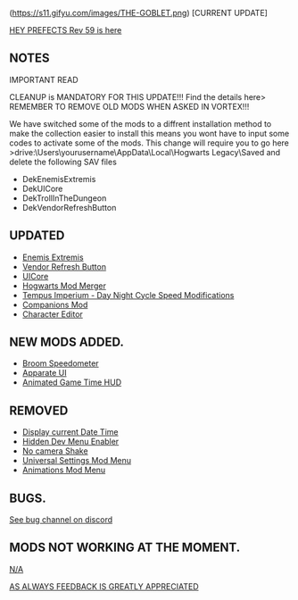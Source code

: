(https://s11.gifyu.com/images/THE-GOBLET.png)
[CURRENT UPDATE]

[HEY PREFECTS Rev 59 is here](https://)

NOTES
-

IMPORTANT READ

CLEANUP is MANDATORY FOR THIS UPDATE!!! Find the details here>
REMEMBER TO REMOVE OLD MODS WHEN ASKED IN VORTEX!!! 

We have switched some of the mods to a diffrent installation method to make the collection easier to install this means you wont have to input some codes to activate some of the mods. This change will require you to go here >drive:\Users\yourusername\AppData\Local\Hogwarts Legacy\Saved and delete the following SAV files 
- DekEnemisExtremis
- DekUICore   
- DekTrollInTheDungeon
- DekVendorRefreshButton

UPDATED
-

- [Enemis Extremis](https://www.nexusmods.com/hogwartslegacy/mods/1261?tab=description)
- [Vendor Refresh Button](https://www.nexusmods.com/hogwartslegacy/mods/1275?tab=description)
- [UICore](https://www.nexusmods.com/hogwartslegacy/mods/1260?tab=description)
- [Hogwarts Mod Merger](https://www.nexusmods.com/hogwartslegacy/mods/178?tab=description)
- [Tempus Imperium - Day Night Cycle Speed Modifications](https://www.nexusmods.com/hogwartslegacy/mods/420?tab=description)
- [Companions Mod](https://www.nexusmods.com/hogwartslegacy/mods/706?tab=description)
- [Character Editor](https://www.nexusmods.com/hogwartslegacy/mods/974?tab=description)

NEW MODS ADDED. 
-

- [Broom Speedometer](https://www.nexusmods.com/hogwartslegacy/mods/1344)
- [Apparate UI](https://www.nexusmods.com/hogwartslegacy/mods/1335)
- [Animated Game Time HUD](https://www.nexusmods.com/hogwartslegacy/mods/1179?tab=description)

REMOVED
-

- [Display current Date Time](https://www.nexusmods.com/hogwartslegacy/mods/723)
- [Hidden Dev Menu Enabler](https://www.nexusmods.com/hogwartslegacy/mods/972?tab=description)
- [No camera Shake](https://)
- [Universal Settings Mod Menu](https://www.nexusmods.com/hogwartslegacy/mods/1285)
- [Animations Mod Menu](https://www.nexusmods.com/hogwartslegacy/mods/1149?tab=description)

BUGS.
-

 [See bug channel on discord](https://discord.gg/xZNztPjA2u)


MODS NOT WORKING AT THE MOMENT. 
-  

[N/A](https://next.nexusmods.com/hogwartslegacy/collections/uehwil)

[AS ALWAYS FEEDBACK IS GREATLY APPRECIATED](https://next.nexusmods.com/hogwartslegacy/collections/uehwil)